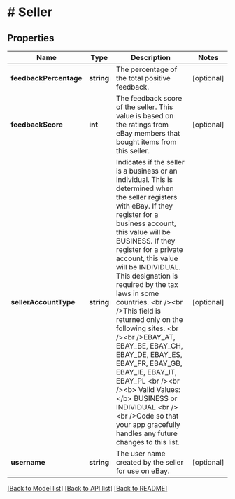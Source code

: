 # # Seller

## Properties

Name | Type | Description | Notes
------------ | ------------- | ------------- | -------------
**feedbackPercentage** | **string** | The percentage of the total positive feedback. | [optional]
**feedbackScore** | **int** | The feedback score of the seller. This value is based on the ratings from eBay members that bought items from this seller. | [optional]
**sellerAccountType** | **string** | Indicates if the seller is a business or an individual. This is determined when the seller registers with eBay. If they register for a business account, this value will be BUSINESS. If they register for a private account, this value will be INDIVIDUAL. This designation is required by the tax laws in some countries.   &lt;br /&gt;&lt;br /&gt;This field is returned only on the following sites. &lt;br /&gt;&lt;br /&gt;EBAY_AT, EBAY_BE, EBAY_CH, EBAY_DE, EBAY_ES, EBAY_FR, EBAY_GB, EBAY_IE, EBAY_IT, EBAY_PL &lt;br /&gt;&lt;br /&gt;&lt;b&gt; Valid Values:&lt;/b&gt; BUSINESS or INDIVIDUAL &lt;br /&gt;&lt;br /&gt;Code so that your app gracefully handles any future changes to this list. | [optional]
**username** | **string** | The user name created by the seller for use on eBay. | [optional]

[[Back to Model list]](../../README.md#models) [[Back to API list]](../../README.md#endpoints) [[Back to README]](../../README.md)
